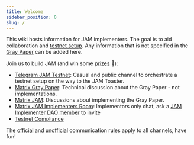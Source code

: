 ```yaml
---
title: Welcome
sidebar_position: 0
slug: /
---
```


This wiki hosts information for JAM implementers. The goal is to aid collaboration and [testnet
setup](https://github.com/jam-duna/jamtestnet). Any information that is not specified in the [Gray
Paper](https://graypaper.com) can be added here.

Join us to build JAM (and win some [prizes](https://jam.web3.foundation/) 🤫):
- [Telegram JAM Testnet](https://t.me/jamtestnet): Casual and public channel to orchestrate a testnet setup on the way to the JAM Toaster.
- [Matrix Gray Paper](https://matrix.to/#/#graypaper:polkadot.io): Technical discussion about the Gray Paper - not implementations.
- [Matrix JAM](https://matrix.to/#/#jam:polkadot.io): Discussions about implementing the Gray Paper.
- [Matrix JAM Implementers Room](https://docs.google.com/spreadsheets/d/1_Ar0CWH8cDq_mAoVkqZ20fXjfNQQ9ziv1jsVJBAfd1c/edit?gid=0#gid=0): Implementors only chat, ask a [JAM Implementer DAO member](/dao) to invite
- [Testnet Compliance](https://docs.google.com/spreadsheets/d/1JVt_1daKJWslCaP9hfggKQSN4aGuV_le0XkKcsrjXDc/edit?gid=0#gid=0)

The [official](https://jam.web3.foundation/) and [unofficial](https://hackmd.io/@polkadot/jamprize) communication rules apply to all channels, have fun!
